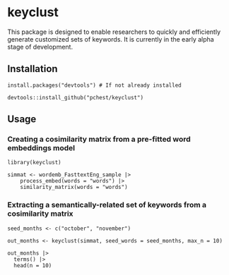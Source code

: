 # keyclust
This package is designed to enable researchers to quickly and efficiently generate customized sets of keywords. It is currently in the early alpha stage of development.

## Installation

```{r}
install.packages("devtools") # If not already installed

devtools::install_github("pchest/keyclust")
```

## Usage

### Creating a cosimilarity matrix from a pre-fitted word embeddings model

```{r}
library(keyclust)

simmat <- wordemb_FasttextEng_sample |>
    process_embed(words = "words") |>
    similarity_matrix(words = "words")
```

### Extracting a semantically-related set of keywords from a cosimilarity matrix

```{r}
seed_months <- c("october", "november")

out_months <- keyclust(simmat, seed_words = seed_months, max_n = 10)

out_months |>
  terms() |>
  head(n = 10)
```
